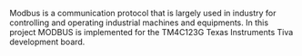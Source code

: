 Modbus is a communication protocol that is  largely used in industry for controlling and operating industrial machines and equipments. 
In this project MODBUS is implemented for the TM4C123G Texas Instruments Tiva development board. 

